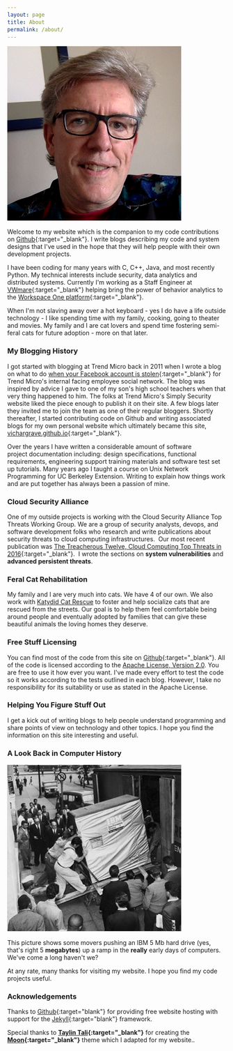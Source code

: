 ```yaml
---
layout: page
title: About
permalink: /about/
---
```


![](/assets/img/vic.png)

Welcome to my website which is the companion to my code contributions on [Github](https://github.com/vichargrave){:target="_blank"}. I write blogs describing my code and system designs that I've used in the hope that they will help people with their own development projects.

I have been coding for many years with C, C++, Java, and most recently Python. My technical interests include security, data analytics and distributed systems. Currently I'm working as a Staff Engineer at [VWmare](https://vmware.com){:target="_blank"} helping bring the power of behavior analytics to the [Workspace One platform](https://www.vmware.com/products/workspace-one.html){:target="_blank"}.

When I'm not slaving away over a hot keyboard - yes I do have a life outside technology - I like spending time with my family, cooking, going to theater and movies. My family and I are cat lovers and spend time fostering semi-feral cats for future adoption - more on that later.

### My Blogging History

I got started with blogging at Trend Micro back in 2011 when I wrote a blog on what to do [when your Facebook account is stolen](http://fearlessweb.trendmicro.com/2011/smart-surfing/what-to-do-when-your-facebook-account-is-stolen){:target="_blank"} for Trend Micro's internal facing employee social network. The blog was inspired by advice I gave to one of my son's high school teachers when that very thing happened to him. The folks at Trend Micro's Simply Security website liked the piece enough to publish it on their site. A few blogs later they invited me to join the team as one of their regular bloggers. Shortly thereafter, I started contributing code on Github and writing associated blogs for my own personal website which ultimately became this site, [vichargrave.github.io](https://vichargrave.github.io){:target="_blank"}.

Over the years I have written a considerable amount of software project documentation including: design specifications, functional requirements, engineering support training materials and software test set up tutorials. Many years ago I taught a course on Unix Network Programming for UC Berkeley Extension. Writing to explain how things work and are put together has always been a passion of mine.

### Cloud Security Alliance

One of my outside projects is working with the Cloud Security Alliance Top Threats Working Group. We are a group of security analysts, devops, and software development folks who research and write publications about security threats to cloud computing infrastructures.  Our most recent publication was [The Treacherous Twelve, Cloud Computing Top Threats in 2016](https://downloads.cloudsecurityalliance.org/assets/research/top-threats/Treacherous-12_Cloud-Computing_Top-Threats.pdf){:target="_blank"}.  I wrote the sections on **system vulnerabilities** and **advanced persistent threats**.

### Feral Cat Rehabilitation

My family and I are very much into cats. We have 4 of our own. We also work with <a href="http://www.petfinder.com/shelters/CA1681.html" target="_blank">Katydid Cat Rescue</a> to foster and help socialize cats that are rescued from the streets. Our goal is to help them feel comfortable being around people and eventually adopted by families that can give these beautiful animals the loving homes they deserve.

### Free Stuff Licensing

You can find most of the code from this site on [Github](https://github.com/vichargrave?tab=repositories){:target="_blank"}. All of the code is licensed according to the <a title="Apache License Version 2.0" href="http://www.apache.org/licenses/LICENSE-2.0.html" target="_blank">Apache License, Version 2.0</a>. You are free to use it how ever you want. I've made every effort to test the code so it works according to the tests outlined in each blog. However, I take no responsibility for its suitability or use as stated in the Apache License.

### Helping You Figure Stuff Out

I get a kick out of writing blogs to help people understand programming and share points of view on technology and other topics. I hope you find the information on this site interesting and useful.

### A Look Back in Computer History

![](/assets/img/5mb_hard_drive_1956.png)

This picture shows some movers pushing an IBM 5 Mb hard drive (yes, that's right 5 **megabytes**) up a ramp in the **really** early days of computers. We've come a long haven't we?

At any rate, many thanks for visiting my website. I hope you find my code projects useful.

### Acknowledgements

Thanks to [Github](https://github.com){:target="blank"} for providing free website hosting with support for the [Jekyll](https://jekyllrb.com/){:target="blank"} framework.  

Special thanks to **[Taylin Tali](https://github.com/TaylanTatli){:target="_blank"}** for creating the **[Moon](https://github.com/TaylanTatli/Moon){:target="_blank"}** theme which I adapted for my website..
